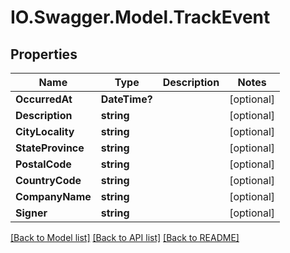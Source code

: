 # IO.Swagger.Model.TrackEvent
## Properties

Name | Type | Description | Notes
------------ | ------------- | ------------- | -------------
**OccurredAt** | **DateTime?** |  | [optional] 
**Description** | **string** |  | [optional] 
**CityLocality** | **string** |  | [optional] 
**StateProvince** | **string** |  | [optional] 
**PostalCode** | **string** |  | [optional] 
**CountryCode** | **string** |  | [optional] 
**CompanyName** | **string** |  | [optional] 
**Signer** | **string** |  | [optional] 

[[Back to Model list]](../README.md#documentation-for-models) [[Back to API list]](../README.md#documentation-for-api-endpoints) [[Back to README]](../README.md)

